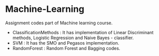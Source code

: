# Machine-Learning

Assignment codes part of Machine learning course.

- ClassificationMethods : It has implementation of Linear Discriminant methods, Logistic Regression and Naive Bayes - classifier.
- SVM : It has the SMO and Pegasos implementation.
- RandomForest : Random Forest and Bagging codes.

